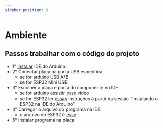 ```yaml
---
sidebar_position: 3
---
```


# Ambiente

<!-- <video width="320" height="240" controls>
  <source src="/mp4/demo_prototipo.mp4" type="video/mp4"/>
  Your browser does not support the video tag.
</video> -->

## Passos trabalhar com o código do projeto ##
- 1° [Instalar](https://www.arduino.cc/en/software) IDE do Arduíno 
- 2° Conectar placa na porta USB específica 
  - se for arduino USB A/B 
  - se for ESP32 Mini USB 
- 3° Escolher a placa e porta do componente no IDE 
  - se for arduino assistir [esse](https://www.youtube.com/watch?v=1jpBmpTPWH8) vídeo
  - se for ESP32 ler [essas](https://blog.eletrogate.com/conhecendo-o-esp32-usando-arduino-ide-2/) instruções à partir da sessão "Instalando o ESP32 na IDE do Arduino"
- 4° Carregar o arquivo do programa na IDE
  - o arquivo do ESP32 é [esse](https://drive.google.com/file/d/1ZCJkRcCc-pRWiz3H20taF-Wyn1MBQZMq/view?usp=sharing)
- 5° Instalar programa na placa
